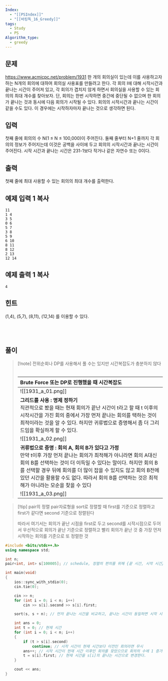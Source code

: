 ```yaml
---
Index:
  - "[[PSIndex]]"
  - "[[바킹독_16_Greedy]]"
tags:
  - Study
  - PS
Algorithm_type:
  - greedy
---
```

## 문제
https://www.acmicpc.net/problem/1931
한 개의 회의실이 있는데 이를 사용하고자 하는 N개의 회의에 대하여 회의실 사용표를 만들려고 한다. 각 회의 I에 대해 시작시간과 끝나는 시간이 주어져 있고, 각 회의가 겹치지 않게 하면서 회의실을 사용할 수 있는 회의의 최대 개수를 찾아보자. 단, 회의는 한번 시작하면 중간에 중단될 수 없으며 한 회의가 끝나는 것과 동시에 다음 회의가 시작될 수 있다. 회의의 시작시간과 끝나는 시간이 같을 수도 있다. 이 경우에는 시작하자마자 끝나는 것으로 생각하면 된다.

## 입력

첫째 줄에 회의의 수 N(1 ≤ N ≤ 100,000)이 주어진다. 둘째 줄부터 N+1 줄까지 각 회의의 정보가 주어지는데 이것은 공백을 사이에 두고 회의의 시작시간과 끝나는 시간이 주어진다. 시작 시간과 끝나는 시간은 231-1보다 작거나 같은 자연수 또는 0이다.

## 출력

첫째 줄에 최대 사용할 수 있는 회의의 최대 개수를 출력한다.

## 예제 입력 1 복사

```
11
1 4
3 5
0 6
5 7
3 8
5 9
6 10
8 11
8 12
2 13
12 14
```

## 예제 출력 1 복사

```
4
```

## 힌트

(1,4), (5,7), (8,11), (12,14) 를 이용할 수 있다.

   
---
## 풀이
> [!note] 전위순회나 DP를 사용해서 풀 수는 있지만 시간복잡도가 충분하지 않다
>    
> 
> | Brute Force 또는 DP로 진행했을 때 시간복잡도 |
> | :--- |
> | ![[1931_a_01.png]] |
> | **그리드를 사용 : 명제 정하기**<br>직관적으로 봤을 때는 현재 회의가 끝난 시간이 t라고 할 때 t 이후의 시작시간을 가진 회의 중에서 가장 먼저 끝나는 회의를 택하는 것이 최적이라는 것을 알 수 있다. 하지만 귀류법으로 증명해서 좀 더 그리드임을 확실하게 할 수 있다. |
> | ![[1931_a_02.png]] |
> | **귀류법으로 증명 : 회의 A, 회의 B가 있다고 가정**<br>만약 t이후 가장 먼저 끝나는 회의가 최적해가 아니라면 회의 A대신 회의 B를 선택하는 것이 더 이득일 수 있다는 말이다. 하지만 회의 B를 선택할 경우 뒤에 회의를 더 많이 잡을 수 있지도 않고 회의 B전에 있던 시간을 활용할 수도 없다. 따라서 회의 B를 선택하는 것은 최적해가 아니라는 모순을 찾을 수 있다 |
> | ![[1931_a_03.png]] |

> [!tip] pair의 정렬
> pair자료형을 sort로 정렬할 때 first를 기준으로 정렬하고 first가 같다면 second 기준으로 정렬된다
> 
> 따라서 여기서는 회의가 끝난 시점을 first로 두고 second를 시작시점으로 두어서
> 우선적으로 회의가 끝난 기준으로 정렬하고 빨리 회의가 끝난 것 중 가장 먼저 시작하는 회의를 기준으로 또 정렬한 것

```cpp
#include <bits/stdc++.h>
using namespace std;

int n;
pair<int, int> s[100005]; // schedule, 정렬의 편의를 위해 {끝 시간, 시작 시간}으로 저장

int main(void) 
{
	ios::sync_with_stdio(0);
	cin.tie(0);

	cin >> n;
	for (int i = 0; i < n; i++)
		cin >> s[i].second >> s[i].first;

	sort(s, s + n); // 먼저 끝나는 시간을 비교하고, 끝나는 시간이 동일하면 시작 시간 순으로 정렬

	int ans = 0;
	int t = 0; // 현재 시간
	for (int i = 0; i < n; i++) 
	{
		if (t > s[i].second) 
			continue; // 시작 시간이 현재 시간보다 이전인 회의라면 무시
		ans++; // 시작 시간이 현재 시간 이후인 회의를 찾았으므로 회의의 수에 1 증가
		t = s[i].first; // 현재 시간을 s[i]의 끝나는 시간으로 변경한다.
	}

	cout << ans;
}
```
